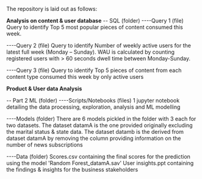 The repository is laid out as follows:

**Analysis on content & user database**
-- SQL (folder)
----Query 1 (file)
  Query to identify Top 5 most popular pieces of content consumed this week. 

----Query 2 (file)
  Query to identify Number of weekly active users for the latest full week (Monday – Sunday). 
  WAU is calculated by counting registered users with > 60 seconds dwell time between Monday-Sunday.

----Query 3 (file)
  Query to identify	Top 5 pieces of content from each content type consumed this week by only active users 

**Product & User data Analysis**

-- Part 2 ML (folder)
----Scripts/Notebooks (files)
  1 jupyter notebook detailing the data processing, exploration, analysis and ML modelling
  
----Models (folder)
  There are 6 models pickled in the folder with 3 each for two datasets. The dataset datamA is the one provided originally excluding the marital status & state data.
  The dataset datamb is the derived from dataset datamA by removing the column providing information on the number of news subscriptions

----Data (folder)
  Scores.csv containing the final scores for the prediction using the model 'Random Forest_datamA.sav'
  User insights.ppt containing the findings & insights for the business stakeholders

